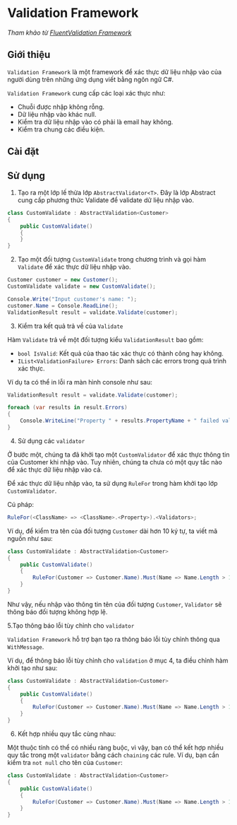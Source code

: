 # Validation Framework
_Tham khảo từ [FluentValidation Framework](https://github.com/JeremySkinner/FluentValidation)_

## Giới thiệu
`Validation Framework` là một framework để xác thực dữ liệu nhập vào của người dùng trên những ứng dụng viết bằng ngôn ngữ C#.

`Validation Framework` cung cấp các loại xác thực như:

- Chuỗi được nhập không rỗng.
- Dữ liệu nhập vào khác null.
- Kiểm tra dữ liệu nhập vào có phải là email hay không.
- Kiểm tra chung các điều kiện.

## Cài đặt
## Sử dụng
1. Tạo ra một lớp lế thừa lớp `AbstractValidator<T>`. Đây là lớp Abstract cung cấp phương thức Validate để validate dữ liệu nhập vào.

```C#
class CustomValidate : AbstractValidation<Customer>
{
    public CustomValidate()
    {
    }
}
```
2. Tạo một đối tượng `CustomValidate` trong chương trình và gọi hàm `Validate` để xác thực dữ liệu nhập vào.
```C#
Customer customer = new Customer();
CustomValidate validate = new CustomValidate();

Console.Write("Input customer's name: ");
customer.Name = Console.ReadLine();
ValidationResult result = validate.Validate(customer);
```
3. Kiểm tra kết quả trả về của `Validate`

Hàm `Validate` trả về một đối tượng kiểu `ValidationResult` bao gồm:
- `bool IsValid`: Kết quả của thao tác xác thực có thành công hay không.
- `IList<ValidationFailure> Errors`: Danh sách các errors trong quá trình xác thực.

Ví dụ ta có thể in lỗi ra màn hình console như sau:
```C#
ValidationResult result = validate.Validate(customer);

foreach (var results in result.Errors)
{
    Console.WriteLine("Property " + results.PropertyName + " failed validation. Error was: " + results.ErrorMessage);
}
```

4. Sử dụng các `validator`

Ở bước một, chúng ta đã khởi tạo một `CustomValidator` để xác thực thông tin của Customer khi nhập vào. Tuy nhiên, chúng ta chưa có một quy tắc nào để xác thực dữ liệu nhập vào cả.

Để xác thực dữ liệu nhập vào, ta sử dụng `RuleFor` trong hàm khởi tạo lớp `CustomValidator`.

Cú pháp:
```C#
RuleFor(<ClassName> => <ClassName>.<Property>).<Validators>;
```

Ví dụ, để kiểm tra tên của đối tượng `Customer` dài hơn 10 ký tự, ta viết mã nguồn như sau:

```C#
class CustomValidate : AbstractValidation<Customer>
{
    public CustomValidate()
    {
        RuleFor(Customer => Customer.Name).Must(Name => Name.Length > 10);
    }
}
```
Như vậy, nếu nhập vào thông tin tên của đối tượng `Customer`, `Validator` sẽ thông báo đối tượng không hợp lệ.

5.Tạo thông báo lỗi tùy chỉnh cho `validator`

`Validation Framework` hỗ trợ bạn tạo ra thông báo lỗi tùy chỉnh thông qua `WithMessage`.

Ví dụ, để thông báo lỗi tùy chỉnh cho `validation` ở mục 4, ta điều chỉnh hàm khởi tạo như sau:
```C#
class CustomValidate : AbstractValidation<Customer>
{
    public CustomValidate()
    {
        RuleFor(Customer => Customer.Name).Must(Name => Name.Length > 10).WithMessage("Customer Name must be more than 10 characters!");
    }
}
```

6. Kết hợp nhiều quy tắc cùng nhau:

Một thuộc tính có thể có nhiều ràng buộc, vì vậy, bạn có thể kết hợp nhiều quy tắc trong một `validator` bằng cách `chaining` các rule. Ví dụ, bạn cần kiểm tra `not null` cho tên của `Customer`:
```C#
class CustomValidate : AbstractValidation<Customer>
{
    public CustomValidate()
    {
        RuleFor(Customer => Customer.Name).Must(Name => Name.Length > 10).WithMessage("Customer Name must be more than 10 characters!").NotNull();
    }
}
```